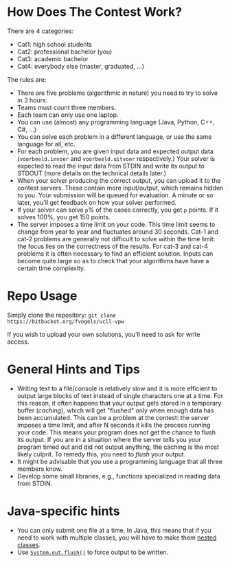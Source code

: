 # How Does The Contest Work?

There are 4 categories:

* Cat1: high school students
* Cat2: professional bachelor (you)
* Cat3: academic bachelor
* Cat4: everybody else (master, graduated, ...)

The rules are:

* There are five problems (algorithmic in nature) you need to try to solve in 3 hours.
* Teams must count three members.
* Each team can only use one laptop.
* You can use (almost) any programming language (Java, Python, C++, C#, ...)
* You can solve each problem in a different language, or use the same language for all, etc.
* For each problem, you are given input data and expected output data (`voorbeeld.invoer` and `voorbeeld.uitvoer` respectively.) Your solver is expected to read the input data from STDIN and write its output to STDOUT (more details on the technical details later.)
* When your solver producing the correct output, you can upload it to the contest servers. These contain more input/output, which remains hidden to you. Your submission will be queued for evaluation. A minute or so later, you'll get feedback on how your solver performed.
* If your solver can solve `p`% of the cases correctly, you get `p` points. If it solves 100%, you get 150 points.
* The server imposes a time limit on your code. This time limit seems to change from year to year and fluctuates around 30 seconds. Cat-1 and cat-2 problems are generally not difficult to solve within the time limit: the focus lies on the correctness of the results. For cat-3 and cat-4 problems it is often necessary to find an efficient solution. Inputs can become quite large so as to check that your algorithms have have a certain time complexity.


# Repo Usage

Simply clone the repository: `git clone https://bitbucket.org/fvogels/ucll-vpw`

If you wish to upload your own solutions, you'll need to ask for write access.

# General Hints and Tips

* Writing text to a file/console is relatively slow and it is more efficient to output large blocks of text instead of single characters one at a time. For this reason, it often happens that your output gets stored in a temporary buffer (*caching*), which will get "flushed" only when enough data has been accumulated. This can be a problem at the contest: the server imposes a time limit, and after N seconds it kills the process running your code. This means your program does not get the chance to flush its output. If you are in a situation where the server tells you your program timed out and did not output anything, the caching is the most likely culprit. To remedy this, you need to *flush* your output.
* It might be advisable that you use a programming language that all three members know.
* Develop some small libraries, e.g., functions specialized in reading data from STDIN.


# Java-specific hints

* You can only submit one file at a time. In Java, this means that if you need to work with multiple classes, you will have to make them [nested classes](https://docs.oracle.com/javase/tutorial/java/javaOO/nested.html).
* Use [`System.out.flush()`](https://docs.oracle.com/javase/7/docs/api/java/io/OutputStream.html#flush()) to force output to be written.
